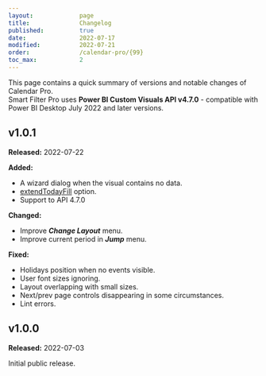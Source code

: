 ```yaml
---
layout:             page
title:              Changelog
published:          true
date:               2022-07-17
modified:           2022-07-21
order:              /calendar-pro/{99}
toc_max:            2
---
```

This page contains a quick summary of versions and notable changes of Calendar Pro.  
Smart Filter Pro uses **Power BI Custom Visuals API v4.7.0** - compatible with Power BI Desktop July 2022 and later versions.

## v1.0.1
**Released:** 2022-07-22

**Added:**
- A wizard dialog when the visual contains no data.
- [extendTodayFill](options/extendTodayFill.md) option.
- Support to API 4.7.0

**Changed:**
- Improve ***Change Layout*** menu.
- Improve current period in ***Jump*** menu.

**Fixed:**
- Holidays position when no events visible.
- User font sizes ignoring.
- Layout overlapping with small sizes.
- Next/prev page controls disappearing in some circumstances.
- Lint errors.

## v1.0.0
**Released:** 2022-07-03

Initial public release.